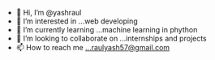 - 👋 Hi, I’m @yashraul
- 👀 I’m interested in ...web developing
- 🌱 I’m currently learning ...machine learning in phython
- 💞️ I’m looking to collaborate on ...internships and projects
- 📫 How to reach me ...raulyash57@gmail.com

<!---
yashraul/yashraul is a ✨ special ✨ repository because its `README.md` (this file) appears on your GitHub profile.
You can click the Preview link to take a look at your changes.
--->
